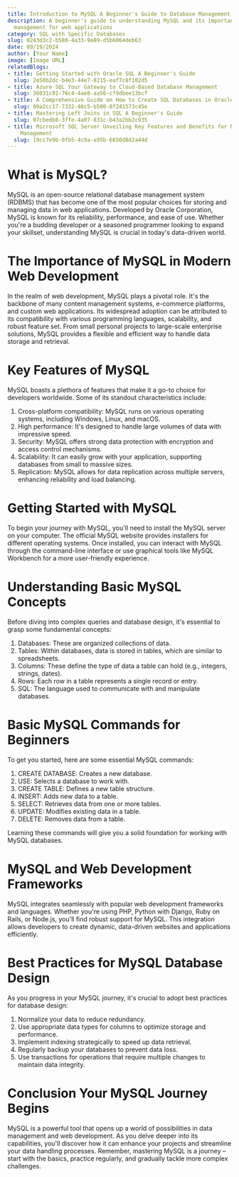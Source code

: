 ```yaml
---
title: Introduction to MySQL A Beginner's Guide to Database Management
description: A beginner's guide to understanding MySQL and its importance in database
  management for web applications
category: SQL with Specific Databases
slug: 0243d3c2-b580-4a33-9e89-d5b6064deb63
date: 09/19/2024
author: [Your Name]
image: [Image URL]
relatedBlogs:
- title: Getting Started with Oracle SQL A Beginner's Guide
  slug: 2e50b2dc-b4e3-44e7-8215-eaf7c8f102d5
- title: Azure SQL Your Gateway to Cloud-Based Database Management
  slug: 36031c02-76c4-4ae8-aa56-cf9dbee13bcf
- title: A Comprehensive Guide on How to Create SQL Databases in Oracle
  slug: 99a2cc17-7332-46c5-b500-8f241573c45e
- title: Mastering Left Joins in SQL A Beginner's Guide
  slug: 07cbedb8-3ffe-4a07-831c-b43a2bb2c935
- title: Microsoft SQL Server Unveiling Key Features and Benefits for Modern Data
    Management
  slug: 19cc7e9b-0fb5-4c9a-a95b-6650d8d2a44d
---
```


# What is MySQL?

MySQL is an open-source relational database management system (RDBMS) that has become one of the most popular choices for storing and managing data in web applications. Developed by Oracle Corporation, MySQL is known for its reliability, performance, and ease of use. Whether you're a budding developer or a seasoned programmer looking to expand your skillset, understanding MySQL is crucial in today's data-driven world.

# The Importance of MySQL in Modern Web Development

In the realm of web development, MySQL plays a pivotal role. It's the backbone of many content management systems, e-commerce platforms, and custom web applications. Its widespread adoption can be attributed to its compatibility with various programming languages, scalability, and robust feature set. From small personal projects to large-scale enterprise solutions, MySQL provides a flexible and efficient way to handle data storage and retrieval.

# Key Features of MySQL

MySQL boasts a plethora of features that make it a go-to choice for developers worldwide. Some of its standout characteristics include:

1. Cross-platform compatibility: MySQL runs on various operating systems, including Windows, Linux, and macOS.
2. High performance: It's designed to handle large volumes of data with impressive speed.
3. Security: MySQL offers strong data protection with encryption and access control mechanisms.
4. Scalability: It can easily grow with your application, supporting databases from small to massive sizes.
5. Replication: MySQL allows for data replication across multiple servers, enhancing reliability and load balancing.

# Getting Started with MySQL

To begin your journey with MySQL, you'll need to install the MySQL server on your computer. The official MySQL website provides installers for different operating systems. Once installed, you can interact with MySQL through the command-line interface or use graphical tools like MySQL Workbench for a more user-friendly experience.

# Understanding Basic MySQL Concepts

Before diving into complex queries and database design, it's essential to grasp some fundamental concepts:

1. Databases: These are organized collections of data.
2. Tables: Within databases, data is stored in tables, which are similar to spreadsheets.
3. Columns: These define the type of data a table can hold (e.g., integers, strings, dates).
4. Rows: Each row in a table represents a single record or entry.
5. SQL: The language used to communicate with and manipulate databases.

# Basic MySQL Commands for Beginners

To get you started, here are some essential MySQL commands:

1. CREATE DATABASE: Creates a new database.
2. USE: Selects a database to work with.
3. CREATE TABLE: Defines a new table structure.
4. INSERT: Adds new data to a table.
5. SELECT: Retrieves data from one or more tables.
6. UPDATE: Modifies existing data in a table.
7. DELETE: Removes data from a table.

Learning these commands will give you a solid foundation for working with MySQL databases.

# MySQL and Web Development Frameworks

MySQL integrates seamlessly with popular web development frameworks and languages. Whether you're using PHP, Python with Django, Ruby on Rails, or Node.js, you'll find robust support for MySQL. This integration allows developers to create dynamic, data-driven websites and applications efficiently.

# Best Practices for MySQL Database Design

As you progress in your MySQL journey, it's crucial to adopt best practices for database design:

1. Normalize your data to reduce redundancy.
2. Use appropriate data types for columns to optimize storage and performance.
3. Implement indexing strategically to speed up data retrieval.
4. Regularly backup your databases to prevent data loss.
5. Use transactions for operations that require multiple changes to maintain data integrity.

# Conclusion Your MySQL Journey Begins

MySQL is a powerful tool that opens up a world of possibilities in data management and web development. As you delve deeper into its capabilities, you'll discover how it can enhance your projects and streamline your data handling processes. Remember, mastering MySQL is a journey – start with the basics, practice regularly, and gradually tackle more complex challenges.